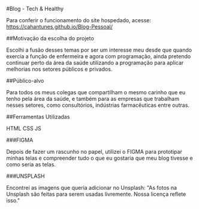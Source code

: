 #Blog - Tech & Healthy

Para conferir o funcionamento do site hospedado, acesse: https://cahantunes.github.io/Blog-Pessoal/

##Motivação da escolha do projeto

Escolhi a fusão desses temas por ser um interesse meu desde que quando exercia a função de enfermeira e agora com programação, ainda pretendo continuar perto da área da saúde utilizando a programação para aplicar melhorias nos setores públicos e privados.

##Público-alvo

Para todos os meus colegas que compartilham o mesmo carinho que eu tenho pela área da saúde, e também para as empresas que trabalham nesses setores, como consultórios, indústrias farmacêuticas entre outras.

##Ferramentas Utilizadas

HTML
CSS
JS

###FIGMA

Depois de fazer um rascunho no papel, utilizei o FIGMA para prototipar minhas telas e compreender tudo o que eu gostaria que meu blog tivesse e como seria as telas.

###UNSPLASH

Encontrei as imagens que queria adicionar no Unsplash:
"As fotos na Unsplash são feitas para serem usadas livremente. Nossa licença reflete isso."

